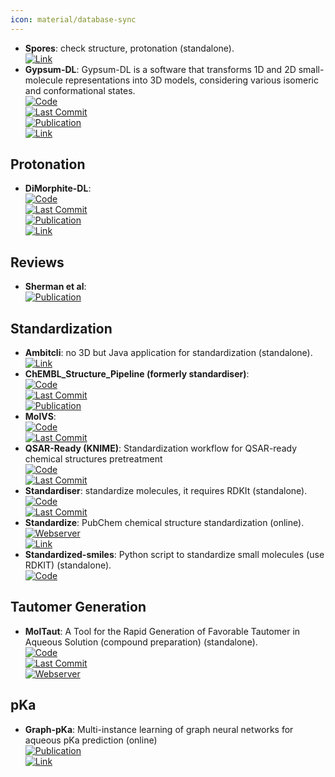 ```yaml
---
icon: material/database-sync
---
```


- **Spores**: check structure, protonation (standalone).  
	[![Link](https://img.shields.io/badge/Link-offline-red?style=for-the-badge&logo=xamarin&logoColor=red)](http://www.tcd.uni-konstanz.de/research/spores.php)  
- **Gypsum-DL**: Gypsum-DL is a software that transforms 1D and 2D small-molecule representations into 3D models, considering various isomeric and conformational states.  
	[![Code](https://img.shields.io/github/stars/durrantlab/gypsum_dl?style=for-the-badge&logo=github)](https://github.com/durrantlab/gypsum_dl/)  
	[![Last Commit](https://img.shields.io/github/last-commit/durrantlab/gypsum_dl?style=for-the-badge&logo=github)](https://github.com/durrantlab/gypsum_dl/)  
	[![Publication](https://img.shields.io/badge/Publication-Citations:48-blue?style=for-the-badge&logo=bookstack)](https://doi.org/10.1186/s13321-019-0358-3)  
	[![Link](https://img.shields.io/badge/Link-online-brightgreen?style=for-the-badge&logo=cachet&logoColor=65FF8F)](https://durrantlab.pitt.edu/gypsum-dl/)  

## **Protonation**
- **DiMorphite-DL**:   
	[![Code](https://img.shields.io/github/stars/durrantlab/dimorphite_dl?style=for-the-badge&logo=github)](https://github.com/durrantlab/dimorphite_dl/)  
	[![Last Commit](https://img.shields.io/github/last-commit/durrantlab/dimorphite_dl?style=for-the-badge&logo=github)](https://github.com/durrantlab/dimorphite_dl/)  
	[![Publication](https://img.shields.io/badge/Publication-Citations:41-blue?style=for-the-badge&logo=bookstack)](https://doi.org/10.1186/s13321-019-0336-9)  
	[![Link](https://img.shields.io/badge/Link-offline-red?style=for-the-badge&logo=xamarin&logoColor=red)](https://durrantlab.pitt.edu/dimorphite-dl/>)  

## **Reviews**
- **Sherman et al**:   
	[![Publication](https://img.shields.io/badge/Publication-Citations:4156-blue?style=for-the-badge&logo=bookstack)](https://doi.org/10.1007/s10822-013-9644-8)  

## **Standardization**
- **Ambitcli**: no 3D but Java application for standardization (standalone).  
	[![Link](https://img.shields.io/badge/Link-online-brightgreen?style=for-the-badge&logo=cachet&logoColor=65FF8F)](http://ambit.sourceforge.net/download_ambitcli.html)  
- **ChEMBL_Structure_Pipeline (formerly standardiser)**:   
	[![Code](https://img.shields.io/github/stars/chembl/ChEMBL_Structure_Pipeline?style=for-the-badge&logo=github)](https://github.com/chembl/ChEMBL_Structure_Pipeline)  
	[![Last Commit](https://img.shields.io/github/last-commit/chembl/ChEMBL_Structure_Pipeline?style=for-the-badge&logo=github)](https://github.com/chembl/ChEMBL_Structure_Pipeline)  
	[![Publication](https://img.shields.io/badge/Publication-Citations:212-blue?style=for-the-badge&logo=bookstack)](https://doi.org/10.1186/s13321-020-00456-1)  
- **MolVS**:   
	[![Code](https://img.shields.io/github/stars/mcs07/MolVS?style=for-the-badge&logo=github)](https://github.com/mcs07/MolVS)  
	[![Last Commit](https://img.shields.io/github/last-commit/mcs07/MolVS?style=for-the-badge&logo=github)](https://github.com/mcs07/MolVS)  
- **QSAR-Ready (KNIME)**: Standardization workflow for QSAR-ready chemical structures pretreatment  
	[![Code](https://img.shields.io/github/stars/NIEHS/QSAR-ready?style=for-the-badge&logo=github)](https://github.com/NIEHS/QSAR-ready)  
	[![Last Commit](https://img.shields.io/github/last-commit/NIEHS/QSAR-ready?style=for-the-badge&logo=github)](https://github.com/NIEHS/QSAR-ready)  
- **Standardiser**: standardize molecules, it requires RDKIt (standalone).  
	[![Code](https://img.shields.io/github/stars/flatkinson/standardiser?style=for-the-badge&logo=github)](https://github.com/flatkinson/standardiser)  
	[![Last Commit](https://img.shields.io/github/last-commit/flatkinson/standardiser?style=for-the-badge&logo=github)](https://github.com/flatkinson/standardiser)  
- **Standardize**: PubChem chemical structure standardization (online).  
	[![Webserver](https://img.shields.io/badge/Webserver-online-brightgreen?style=for-the-badge&logo=cachet&logoColor=65FF8F)](https://pubchem.ncbi.nlm.nih.gov/standardize)  
	[![Link](https://img.shields.io/badge/Link-online-brightgreen?style=for-the-badge&logo=cachet&logoColor=65FF8F)](https://pubchem.ncbi.nlm.nih.gov/standardize)  
- **Standardized-smiles**: Python script to standardize small molecules (use RDKIT) (standalone).  
	[![Code](https://img.shields.io/badge/Code)](https://gist.github.com/jvansan/e331ac29c00806c993b3709ad8d11fce)

## **Tautomer Generation**
- **MolTaut**: A Tool for the Rapid Generation of Favorable Tautomer in Aqueous Solution (compound preparation) (standalone).  
	[![Code](https://img.shields.io/github/stars/xundrug/moltaut?style=for-the-badge&logo=github)](https://github.com/xundrug/moltaut)  
	[![Last Commit](https://img.shields.io/github/last-commit/xundrug/moltaut?style=for-the-badge&logo=github)](https://github.com/xundrug/moltaut)  
	[![Webserver](https://img.shields.io/badge/Webserver-offline-red?style=for-the-badge&logo=xamarin&logoColor=red)](http://moltaut.xundrug.cn/)  

## **pKa**
- **Graph-pKa**: Multi-instance learning of graph neural networks for aqueous pKa prediction (online)  
	[![Publication](https://img.shields.io/badge/Publication-Citations:27-blue?style=for-the-badge&logo=bookstack)](doi:10.1093/bioinformatics/btab714)  
	[![Link](https://img.shields.io/badge/Link-offline-red?style=for-the-badge&logo=xamarin&logoColor=red)](https://pka.simm.ac.cn/en/)  
